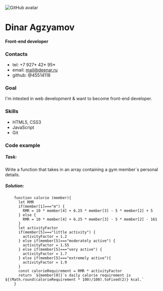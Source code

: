 ![GitHub avatar](https://avatars.githubusercontent.com/u/19572532?s=120&v=4)

# Dinar Agzyamov

#### Front-end developer

### Contacts

- tel: +7 927* 42* 95\*
- email: mail@deenar.ru
- github: @45514118

### Goal

I'm intested in web development & want to become front-end developer.

### Skills

- HTML5, CSS3
- JavaScript
- Git

### Code example

##### Task:

Write a function that takes in an array containing a gym member´s personal details.

##### Solution:

```
    function calorie (member){
      let RMR
      if(member[1]==="m") {
        RMR = 10 * member[4] + 6.25 * member[3] - 5 * member[2] + 5
      } else {
        RMR = 10 * member[4] + 6.25 * member[3] - 5 * member[2] - 161
      }
      let activityFactor
      if(member[5]==="little activity") {
        activityFactor = 1.2
      } else if(member[5]==="moderately active") {
        activityFactor = 1.55
      } else if(member[5]==="very active") {
        activityFactor = 1.7
      } else if(member[5]==="extremely active"){
        activityFactor = 1.9
      }
      const calorieRequirement = RMR * activityFactor
      return `${member[0]}´s daily calorie requirement is ${(Math.round(calorieRequirement * 100)/100).toFixed(2)} kcal.`
    }
```
